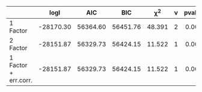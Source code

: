 | | logl| AIC| BIC| $\mathbf{\chi^2}$| $\mathbf{\nu}$| pvalue| CFI| TLI| RMSEA| SRMR|
|:-----------|:----:|:---:|:---:|:--:|:-:|:---:|:--:|:--:|:--:|:--:|
|1 Factor | -28170.30| 56364.60| 56451.76| 48.391| 2| 0.000| 0.992| 0.977| 0.047| 0.013|
|2 Factor | -28151.87| 56329.73| 56424.15| 11.522| 1| 0.001| 0.998| 0.990| 0.032| 0.006|
|1 Factor + err.corr.| -28151.87| 56329.73| 56424.15| 11.522| 1| 0.001| 0.998| 0.990| 0.032| 0.006|